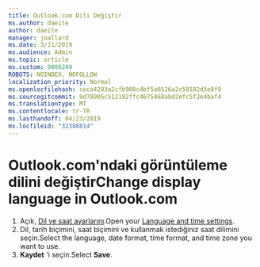 ```yaml
---
title: Outlook.com Dili Değiştir
ms.author: daeite
author: daeite
manager: joallard
ms.date: 3/21/2019
ms.audience: Admin
ms.topic: article
ms.custom: 9000249
ROBOTS: NOINDEX, NOFOLLOW
localization_priority: Normal
ms.openlocfilehash: ceca4283a2cfb908c4bf5a6526a2c59182d3e8f9
ms.sourcegitcommit: 9d78905c512192ffc4675468abd2efc5f2e4baf4
ms.translationtype: MT
ms.contentlocale: tr-TR
ms.lasthandoff: 04/23/2019
ms.locfileid: "32388814"
---
```

# <a name="change-display-language-in-outlookcom"></a><span data-ttu-id="245a2-102">Outlook.com'ndaki görüntüleme dilini değiştir</span><span class="sxs-lookup"><span data-stu-id="245a2-102">Change display language in Outlook.com</span></span>

1. <span data-ttu-id="245a2-103">Açık, [Dil ve saat ayarlarını](https://go.microsoft.com/fwlink/?linkid=2085505).</span><span class="sxs-lookup"><span data-stu-id="245a2-103">Open your [Language and time settings](https://go.microsoft.com/fwlink/?linkid=2085505).</span></span>
1. <span data-ttu-id="245a2-104">Dil, tarih biçimini, saat biçimini ve kullanmak istediğiniz saat dilimini seçin.</span><span class="sxs-lookup"><span data-stu-id="245a2-104">Select the language, date format, time format, and time zone you want to use.</span></span>
1. <span data-ttu-id="245a2-105">**Kaydet** 'i seçin.</span><span class="sxs-lookup"><span data-stu-id="245a2-105">Select **Save**.</span></span>